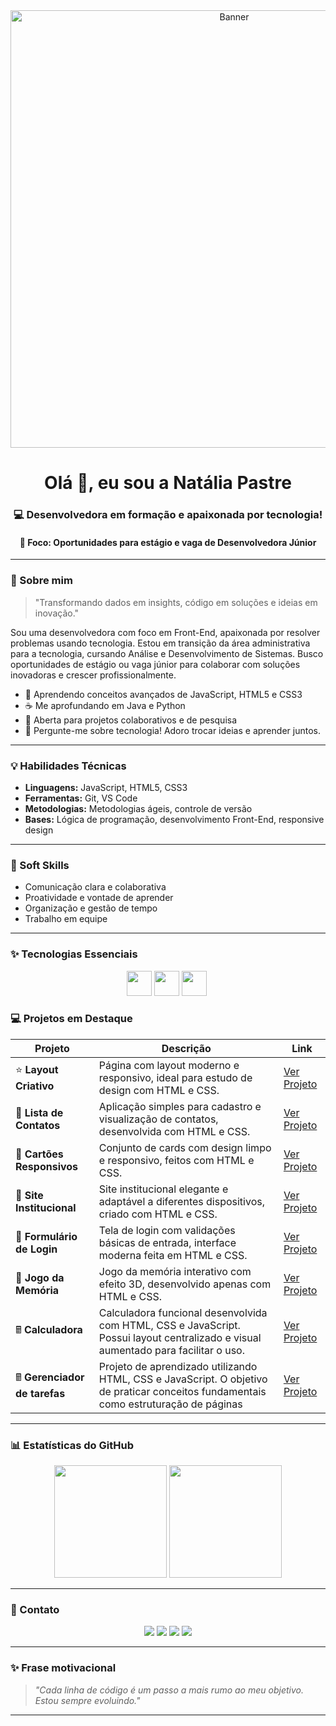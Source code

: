 <div align="center">
  <img src='https://i.postimg.cc/1RWRN5z2/Chat-GPT-Image-14-de-jun-de-2025-19-27-44.png' border='0' alt='Banner' width="700" />
</div>

<h1 align="center">Olá 👋, eu sou a Natália Pastre</h1>
<h3 align="center">💻 Desenvolvedora em formação e apaixonada por tecnologia!</h3>
<h4 align="center">🎯 Foco: Oportunidades para estágio e vaga de Desenvolvedora Júnior</h4>

---

### 🚀 Sobre mim

> "Transformando dados em insights, código em soluções e ideias em inovação."

Sou uma desenvolvedora com foco em Front-End, apaixonada por resolver problemas usando tecnologia. Estou em transição da área administrativa para a tecnologia, cursando Análise e Desenvolvimento de Sistemas. Busco oportunidades de estágio ou vaga júnior para colaborar com soluções inovadoras e crescer profissionalmente.

- 🌟 Aprendendo conceitos avançados de JavaScript, HTML5 e CSS3
- ☕ Me aprofundando em Java e Python
- 👥 Aberta para projetos colaborativos e de pesquisa
- 💬 Pergunte-me sobre tecnologia! Adoro trocar ideias e aprender juntos.

---

### 💡 Habilidades Técnicas

- **Linguagens:** JavaScript, HTML5, CSS3
- **Ferramentas:** Git, VS Code  
- **Metodologias:** Metodologias ágeis, controle de versão  
- **Bases:** Lógica de programação, desenvolvimento Front-End, responsive design

---

### 🤝 Soft Skills

- Comunicação clara e colaborativa  
- Proatividade e vontade de aprender  
- Organização e gestão de tempo  
- Trabalho em equipe  

---

### ✨ Tecnologias Essenciais

<p align="center">
  <img src="https://cdn.jsdelivr.net/gh/devicons/devicon/icons/javascript/javascript-original.svg" width="40" height="40"/>
  <img src="https://cdn.jsdelivr.net/gh/devicons/devicon/icons/html5/html5-original.svg" width="40" height="40"/>
  <img src="https://cdn.jsdelivr.net/gh/devicons/devicon/icons/css3/css3-original.svg" width="40" height="40"/>
  <img

---

### 💻 Projetos em Destaque

| Projeto                    | Descrição                                                                                                                          | Link                                                                             |
| -------------------------- | ---------------------------------------------------------------------------------------------------------------------------------- | -------------------------------------------------------------------------------- |
| ⭐ **Layout Criativo**      | Página com layout moderno e responsivo, ideal para estudo de design com HTML e CSS.                                                | [Ver Projeto](https://natipastre.github.io/Projeto1--LayoutCriativo/)            |
| 💇 **Lista de Contatos**   | Aplicação simples para cadastro e visualização de contatos, desenvolvida com HTML e CSS.                                           | [Ver Projeto](https://natipastre.github.io/Projeto-2---Lista-de-Contatos/)       |
| 🧹 **Cartões Responsivos** | Conjunto de cards com design limpo e responsivo, feitos com HTML e CSS.                | [Ver Projeto](https://natipastre.github.io/Projeto-3-Cards---Layout-Responsivo/) |
| 🏢 **Site Institucional**  | Site institucional elegante e adaptável a diferentes dispositivos, criado com HTML e CSS.                                          | [Ver Projeto](https://natipastre.github.io/Projeto-4---Front-End-Aprenser/)      |
| 🔐 **Formulário de Login** | Tela de login com validações básicas de entrada, interface moderna feita em HTML e CSS.                                            | [Ver Projeto](https://natipastre.github.io/Login-form/)                          |
| 🧠 **Jogo da Memória**     | Jogo da memória interativo com efeito 3D, desenvolvido apenas com HTML e CSS.                                                      | [Ver Projeto](https://natipastre.github.io/Jogo-da-memoria/)                     |
| 🖩 **Calculadora**         | Calculadora funcional desenvolvida com HTML, CSS e JavaScript. Possui layout centralizado e visual aumentado para facilitar o uso. | [Ver Projeto](https://natipastre.github.io/Calculadora---js-/)                   |
| 🖩 **Gerenciador de tarefas**     | Projeto de aprendizado utilizando HTML, CSS e JavaScript. O objetivo de praticar conceitos fundamentais como estruturação de páginas | [Ver Projeto](https://natipastre.github.io/Gerenciador-de-Tarefas/)                |





---

### 📊 Estatísticas do GitHub

<p align="center">
  <img height="180em" src="https://github-readme-stats.vercel.app/api?username=natipastre&show_icons=true&theme=radical"/>
  <img height="180em" src="https://github-readme-stats.vercel.app/api/top-langs/?username=natipastre&layout=compact&langs_count=7&theme=radical"/>
</p>

---

### 💌 Contato

<p align="center">
  <a href="https://www.linkedin.com/in/natalia-pastre/" target="_blank"><img src="https://img.shields.io/badge/LinkedIn-0077B5?style=for-the-badge&logo=linkedin&logoColor=white"/></a>
  <a href="mailto:natalia.pastre@yahoo.com.br"><img src="https://img.shields.io/badge/Email-D14836?style=for-the-badge&logo=gmail&logoColor=white"/></a>
  <a href="https://stackoverflow.com/users/" target="_blank"><img src="https://img.shields.io/badge/Stackoverflow-F48024?style=for-the-badge&logo=stackoverflow&logoColor=white"/></a>
  <a href="https://www.kaggle.com/" target="_blank"><img src="https://img.shields.io/badge/Kaggle-20BEFF?style=for-the-badge&logo=kaggle&logoColor=white"/></a>
</p>

---

### ✨ Frase motivacional

> _"Cada linha de código é um passo a mais rumo ao meu objetivo. Estou sempre evoluindo."_

---
